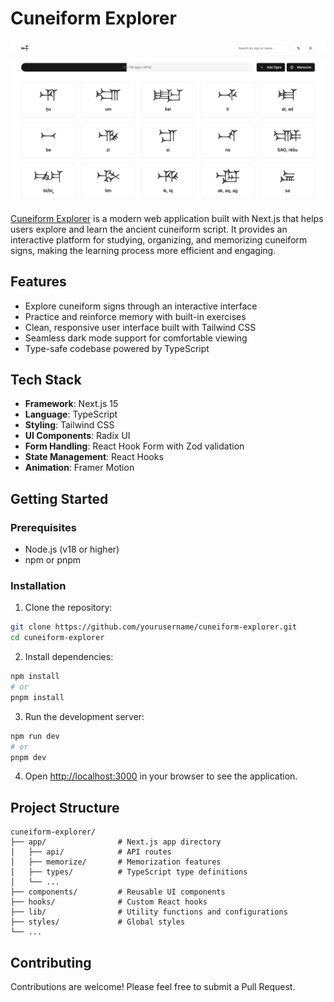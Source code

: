 # Cuneiform Explorer

![Cuneiform Explorer Screenshot](screenshot.png)

[Cuneiform Explorer](https://cuneiform-explorer.vercel.app/) is a modern web application built with Next.js that helps users explore and learn the ancient cuneiform script. It provides an interactive platform for studying, organizing, and memorizing cuneiform signs, making the learning process more efficient and engaging.

## Features

- Explore cuneiform signs through an interactive interface
- Practice and reinforce memory with built-in exercises
- Clean, responsive user interface built with Tailwind CSS
- Seamless dark mode support for comfortable viewing
- Type-safe codebase powered by TypeScript

## Tech Stack

- **Framework**: Next.js 15
- **Language**: TypeScript
- **Styling**: Tailwind CSS
- **UI Components**: Radix UI
- **Form Handling**: React Hook Form with Zod validation
- **State Management**: React Hooks
- **Animation**: Framer Motion

## Getting Started

### Prerequisites

- Node.js (v18 or higher)
- npm or pnpm

### Installation

1. Clone the repository:
```bash
git clone https://github.com/yourusername/cuneiform-explorer.git
cd cuneiform-explorer
```

2. Install dependencies:
```bash
npm install
# or
pnpm install
```

3. Run the development server:
```bash
npm run dev
# or
pnpm dev
```

4. Open [http://localhost:3000](http://localhost:3000) in your browser to see the application.

## Project Structure

```
cuneiform-explorer/
├── app/                # Next.js app directory
│   ├── api/            # API routes
│   ├── memorize/       # Memorization features
│   ├── types/          # TypeScript type definitions
│   └── ...
├── components/         # Reusable UI components
├── hooks/              # Custom React hooks
├── lib/                # Utility functions and configurations
├── styles/             # Global styles
└── ...
```

## Contributing

Contributions are welcome! Please feel free to submit a Pull Request.
